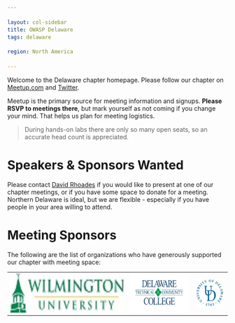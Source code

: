 ```yaml
---

layout: col-sidebar
title: OWASP Delaware
tags: delaware

region: North America

---
```

Welcome to the Delaware chapter homepage. 
Please follow our chapter on <a href="https://bit.ly/owaspDE" target="_blank" rel="noopener noreferrer">Meetup.com</a> and <a href="https://twitter.com/owaspde" target="_blank" rel="noopener noreferrer">Twitter</a>.

Meetup is the primary source for meeting information and signups. **Please RSVP to meetings there**, but mark yourself as not coming if you change your mind.  That helps us plan for meeting logistics. 

> During hands-on labs there are only so many open seats, so an accurate head count is appreciated.

# Speakers & Sponsors Wanted

Please contact [David Rhoades](mailto:david.rhoades@owasp.org) if you would like to present at one of our chapter meetings, or if you have some space to donate for a meeting.
Northern Delaware is ideal, but we are flexible - especially if you have people in your area willing to attend.

# Meeting Sponsors

The following are the list of organizations who have generously supported our chapter with meeting space:

<table cellpadding="15" cellspacing="0">
<tr>
<td>
<a href="https://www.wilmu.edu/" target="_blank" rel="noopener noreferrer"><img src="assets/images/WilmU-logo.jpg" alt="Wilmington University logo" height="90"/></a>
</td>
<td>
<a href="https://www.dtcc.edu/" target="_blank" rel="noopener noreferrer"><img src="assets/images/dtcc-logo.png" alt="Delaware Technical Community College logo" height="90"/></a>
</td>
<td>
<a href="https://www.udel.edu/" target="_blank" rel="noopener noreferrer"><img src="assets/images/UD-logo.jpg" alt="University of Delaware logo"/></a>
</td>
</tr>
</table>
